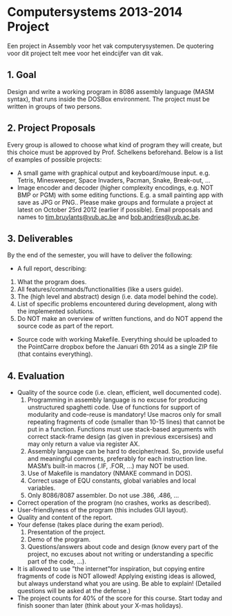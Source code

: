 Computersystems 2013-2014 Project
=================================
 
Een project in Assembly voor het vak computerysystemen. De quotering voor dit project telt mee voor het eindcijfer van dit vak.
 
## 1. Goal
 
Design and write a working program in 8086 assembly language (MASM syntax), that runs inside the DOSBox environment.
The project must be written in groups of two persons.
 
## 2. Project Proposals
 
Every group is allowed to choose what kind of program they will create, but this choice must be approved by Prof.
Schelkens beforehand. Below is a list of examples of possible projects:
 
 * A small game with graphical output and keyboard/mouse input.
   e.g. Tetris, Minesweeper, Space Invaders, Pacman, Snake, Break-out, ...
 *  Image encoder and decoder (higher complexity encodings, e.g. NOT BMP or PGM) with some editing functions.
    E.g. a small painting app with save as JPG or PNG..
    Please make groups and formulate a project at latest on October 25rd 2012 (earlier if possible). Email proposals
    and names to tim.bruylants@vub.ac.be and bob.andries@vub.ac.be.
## 3. Deliverables
 
By the end of the semester, you will have to deliver the following:
 
 * A full report, describing:
 1. What the program does.
 2. All features/commands/functionalities (like a users guide).
 3. The (high level and abstract) design (i.e. data model behind the code).
 4. List of specific problems encountered during development, along with the implemented solutions.
 5. Do NOT make an overview of written functions, and do NOT append the source code as part of the report.
 * Source code with working Makefile.
   Everything should be uploaded to the PointCarre dropbox before the Januari 6th 2014 as a single ZIP file (that
   contains everything).
 
## 4. Evaluation
 
 * Quality of the source code (i.e. clean, efficient, well documented code).
   1. Programming in assembly language is no excuse for producing unstructured spaghetti code. Use of functions
      for support of modularity and code-reuse is mandatory! Use macros only for small repeating fragments of
      code (smaller than 10-15 lines) that cannot be put in a function. Functions must use stack-based arguments
      with correct stack-frame design (as given in previous excersises) and may only return a value via register
      AX.
   2. Assembly language can be hard to decipher/read. So, provide useful and meaningful comments, preferably
      for each instruction line.
      MASM’s built-in macros (.IF, .FOR, ...) may NOT be used.
   3.  Use of Makefile is mandatory (NMAKE command in DOS).
   4. Correct usage of EQU constants, global variables and local variables.
   5. Only 8086/8087 assembler. Do not use .386, .486, ...
 * Correct operation of the program (no crashes, works as described).
 * User-friendlyness of the program (this includes GUI layout).
 * Quality and content of the report.
 * Your defense (takes place during the exam period).
   1. Presentation of the project.
   2. Demo of the program.
   3. Questions/answers about code and design (know every part of the project, no excuses about not writing or
      understanding a specific part of the code, ...).
 * It is allowed to use ”the internet”for inspiration, but copying entire fragments of code is NOT allowed! Applying
   existing ideas is allowed, but always understand what you are using. Be able to explain! (Detailed questions will
   be asked at the defense.)
 * The project counts for 40% of the score for this course. Start today and finish sooner than later (think about
   your X-mas holidays).

